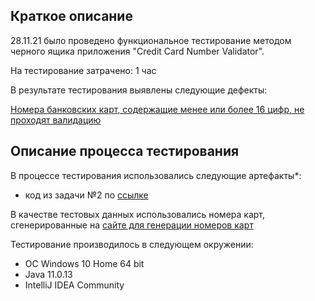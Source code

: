 ## Краткое описание
28.11.21 было проведено функциональное тестирование методом черного ящика приложения "Credit Card Number Validator".

На тестирование затрачено: 1 час

В результате тестирования выявлены следующие дефекты:

[Номера банковских карт, содержащие менее или более 16 цифр, не проходят валидацию](https://github.com/GerAnna/Java1.2/issues/1) 
## Описание процесса тестирования

В процессе тестирования использовались следующие артефакты*:
* код из задачи №2 по [ссылке](https://github.com/netology-code/javaqa-homeworks/blob/master/intro/MERGED.md) 

В качестве тестовых данных использовались номера карт, сгенерированные на [сайте для генерации номеров карт](https://www.getcreditcardnumbers.com/generated-credit-card-numbers) 


Тестирование производилось в следующем окружении:
* ОС Windows 10 Home 64 bit
* Java 11.0.13
* IntelliJ IDEA Community
